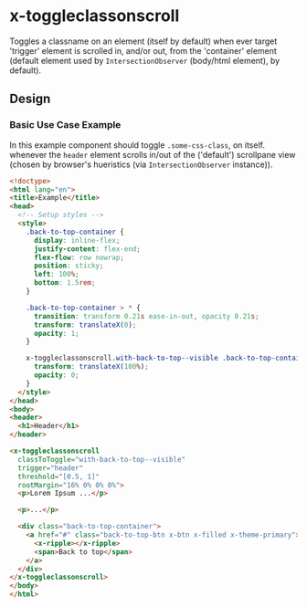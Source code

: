 # x-toggleclassonscroll

Toggles a classname on an element (itself by default) when ever target 'trigger' element is scrolled in, and/or out, from the 'container' element (default element used by `IntersectionObserver` (body/html element), by default).

## Design

### Basic Use Case Example

In this example component should toggle `.some-css-class`, on itself. whenever the `header` element scrolls in/out of the ('default') scrollpane view (chosen by browser's hueristics (via `IntersectionObserver` instance)).

```html
<!doctype>
<html lang="en">
<title>Example</title>
<head>
  <!-- Setup styles -->
  <style>
    .back-to-top-container {
      display: inline-flex;
      justify-content: flex-end;
      flex-flow: row nowrap;
      position: sticky;
      left: 100%;
      bottom: 1.5rem;
    }

    .back-to-top-container > * {
      transition: transform 0.21s ease-in-out, opacity 0.21s;
      transform: translateX(0);
      opacity: 1;
    }

    x-toggleclassonscroll.with-back-to-top--visible .back-to-top-container > * {
      transform: translateX(100%);
      opacity: 0;
    }
  </style>
</head>
<body>
<header>
  <h1>Header</h1>
</header>

<x-toggleclassonscroll
  classToToggle="with-back-to-top--visible"
  trigger="header"
  threshold="[0.5, 1]"
  rootMargin="16% 0% 0% 0%">
  <p>Lorem Ipsum ...</p>

  <p>...</p>

  <div class="back-to-top-container">
    <a href="#" class="back-to-top-btn x-btn x-filled x-theme-primary">
      <x-ripple></x-ripple>
      <span>Back to top</span>
    </a>
  </div>
</x-toggleclassonscroll>
</body>
</html>
```
